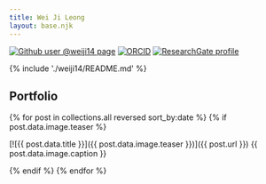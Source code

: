 ```yaml
---
title: Wei Ji Leong
layout: base.njk
---
```


[![Github user @weiji14 page](https://img.shields.io/badge/Github-@weiji14-%23181717.svg?logo=github)](https://github.com/weiji14)
[![ORCID](https://img.shields.io/badge/ORCID-0000--0003--2354--1988-%23A6CE39?logo=orcid)](https://orcid.org/0000-0003-2354-1988)
[![ResearchGate profile](https://img.shields.io/badge/ResearchGate-Wei_Ji_Leong-%2300d0af?logo=researchgate)](https://www.researchgate.net/profile/Wei_Ji_Leong)

{% include './weiji14/README.md' %}

## Portfolio

<section>
{% for post in collections.all reversed sort_by:date %}
{% if post.data.image.teaser %}
<article>

  [![{{ post.data.title }}]({{ post.data.image.teaser }})]({{ post.url }})
  {{ post.data.image.caption }}

</article>
{% endif %}
{% endfor %}
</section>
